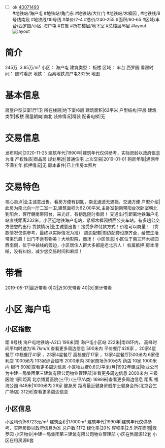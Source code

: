 - [ ] ok [40071493](https://bj.5i5j.com/ershoufang/40071493.html)  
 #地铁站/海户屯 #地铁站/角门东 #地铁站/大红门 #地铁站/木樨园 ,  #地铁线/8号线南段 #地铁线/10号线
#单价/2-4 #总价/240-255 #面积/60-65   #区域/丰台/西罗园/小区-海户屯 #在售 #所在楼层/地下室 #总楼层/6层 #layout 
![layout](http://image16.5i5j.com/erp/house/4007/40071493/huxing/ikjdbkmi9a6dcd42.JPG_P5.JPG) 
# 简介 
 245万,  3.95万/m² 
小区： 海户屯
建筑类型： 板楼
区域： 丰台 西罗园
看房时间： 随时看房
地铁： 距离地铁海户屯232米 地图
# 基本信息 
 房屋户型|2室1厅1卫
所在楼层|地下室/6层
建筑面积|62平米
户型结构|平层
建筑类型|板楼
房屋朝向|南北
装修情况|精装
配备电梯|无
# 交易信息 
 发布时间|2020-11-25
建筑年代|1990年|建筑年代仅供参考，实际房龄以政府信息为准
产权性质|商品房
规划用途|普通住宅
上次交易|2019-01-01
购房年限|满两年不满五年
抵押情况|无
房本备件|已上传房本照片
# 交易特色 
 核心卖点|业主诚意出售，看房方便有钥匙，南北通透无遮挡，交通方便
户型介绍|此房为南北向一厅二室一卫,建筑面积为62.00平米,主卧室朝南带阳台次卧室朝北到阳台，客厅朝南带阳台，采光好，有钥匙随时看房！
交通出行|距离地铁海户屯站直线距离232米，小区近地铁海户屯站，紧邻木樨园桥西公交车站，有多趟公交方便您的出行
贷款情况|业主诚意出售！接受多种付款方式！价格可以商量！（贷款情况仅供参考，最终以实际情况为准）
周边配套|周边配套设施齐全，给您生活带来乐趣！出门不远有物美！大地影院，商场！
小区信息|小区位于南三环木樨园西南侧，位于中轴线的旁边，小区居住人群大多都是老北京人！
权属抵押|房本清晰，没有纠纷，减少您交易时间和麻烦！
# 带看 
 2019-05-17|最近带看	 0|次|近30天带看	 40|次|累计带看
# 小区 海户屯
## 小区指数 
 距 8号线 海户屯地铁站-A2口 196米|距 海户屯小区站 222米|南四环内， 高峰时间平均时速为16.7km/h|查看更多周边信息
500米内 平价餐厅428家 ，20家4星餐厅
中档餐厅41家 ，23家4星餐厅
高档餐厅17家 ，13家4星餐厅|500米内 6家便利店
1000米内 133家综合超市
2000米内 30家商场|500米内 药店 10家
1000米内 银行 60家|查看更多周边信息
小区物业费0.6元/平米/月|1992年建成|物业公司为中建一局集团第三建筑有限公司物业管理部|查看更多周边信息
2000米内 三级医院 1家|距离 北京博爱医院(三甲) (三甲/A类) 1699米|查看更多周边信息
距离 福海公园 648米|1000米内 29家 健身房
距离最近健身房威尔士健身会所(北京合生广场店) 312米|查看更多周边信息
## 小区信息 
 小区均价|56723元/m²
建筑面积|17000m²
建筑年代|1990年|建筑年代仅供参考，实际房龄以政府信息为准
总户数|1172
绿化率|20%
容积率|2.5
所在商圈|西罗园
小区物业|中建一局集团第三建筑有限公司物业管理部
小区在售房源12套
小区在租房源6套

